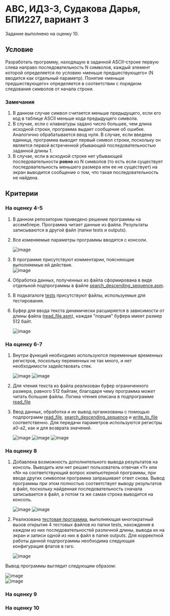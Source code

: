 # АВС, ИДЗ-3, Судакова Дарья, БПИ227, вариант 3
Задание выполнено на оценку 10.
## Условие
Разработать программу, находящую в заданной ASCII–строке первую слева направо последовательность N символов, каждый элемент которой определяется по условию «меньше предшествующего» (N
вводится как отдельный параметр). Понятие «меньше предшествующего» определяется в соответствии с порядком следования символов от начала строки.
### Замечания
1. В данном случае символ считается меньше предыдущего, если его код в таблице ASCII меньше кода предыдущего символа.
2. В случае, если с клавиатуры задано число большее, чем длина исходной строки, программа выдает сообщение об ошибке. Аналогично обрабатывается ввод нуля. В случае, если введена единица, программа выводит первый символ строки, поскольку он является первой встреченной убывающей последовательностью заданной длины 1.
3. В случае, если в исходной строке нет убывающей последовательности **ровно** из N символов (то есть если существует последовательность меньшего размера или ее не существует) на экран выводится сообщение о том, что такая последовательность не найдена.
## Критерии
### На оценку 4-5
1. В данном репозитории приведено решение программы на ассемблере. Программа читает данные из файла. Результаты записываются в другой файл (папки tests и outputs).
2. Все изменяемые параметры программы вводятся с консоли.
   
    ![image](https://github.com/DaryaAutumn/CS-Architecture-IHW3/assets/72216853/84c5024c-a095-43b5-a963-98f9d647b72f)
   
3. В программе присутствуют комментарии, поясняющие выполняемые ей действия.  
   ![image](https://github.com/DaryaAutumn/CS-Architecture-IHW3/assets/72216853/94a8ff3f-7c78-4bcb-950d-9df7842b9ff3)

     
4. Обработка данных, полученных из файла сформирована в виде отдельной подпрограммы в файле [search_descending_sequence.asm](search_descending_sequence.asm).
5. В подкаталоге [tests](\tests) присутствуют файлы, используемые для тестирования.
6. Буфер для ввода текста динамически расширяется в зависимости от длины файла ([read_file.asm](read_file.asm)), каждая "порция" буфера имеет размер 512 байт.
   
   ![image](https://github.com/DaryaAutumn/CS-Architecture-IHW3/assets/72216853/76c60c44-8b43-4276-958d-6f7eb7b6609c)

### На оценку 6-7
1. Внутри функций необходимо используются переменные временных регистров, поскольку переменных не так много, и нет необходимости задействовать стек.
   
     ![image](https://github.com/DaryaAutumn/CS-Architecture-IHW3/assets/72216853/812c54bb-2c9f-43d9-970a-0b7a1b333973)
   ![image](https://github.com/DaryaAutumn/CS-Architecture-IHW3/assets/72216853/374c374d-488e-43aa-950f-197352966039)


2. Для чтения текста из файла реализован буфер ограниченного размера, равного 512 байтам, благодаря чему программа может читать большие файлы. Логика чтения описана в подпрограмме [read_file](read_file.asm)
3. Ввод данных, обработка и их вывод организованы с помощью подпрограмм [read_file](read_file.asm), [search_descending_sequence](search_descending_sequence.asm) и [write_to_file](write_to_file.asm) соответственно. Для передачи параметров используются регистры a0-a2, как и для возврата значений.

   ![image](https://github.com/DaryaAutumn/CS-Architecture-IHW3/assets/72216853/c1680f4a-2850-4d45-879a-ef91982c2212)
   ![image](https://github.com/DaryaAutumn/CS-Architecture-IHW3/assets/72216853/d803b514-4131-43b4-8ed8-5618c23787ba)
   ![image](https://github.com/DaryaAutumn/CS-Architecture-IHW3/assets/72216853/741f5998-a962-4b67-9ac4-f5909b1d3b43)


### На оценку 8
1. Добавлена возможность дополнительного вывода результатов на консоль. Выводить или нет решает пользователь отвечая «Y» или «N» на соответствующий вопрос компьютерной программы, при вводе других символом программа запрашивает ответ снова. Вывод программы при этом полностью соответствует выводу результатов в файл, поскольку найденная последовательность сначала записывается в файл, а потом та же самая строка выводится на консоль.

   ![image](https://github.com/DaryaAutumn/CS-Architecture-IHW3/assets/72216853/4e3267a3-cf54-4cd1-a3f6-baf3ebb6cffb)
   ![image](https://github.com/DaryaAutumn/CS-Architecture-IHW3/assets/72216853/31c19218-6182-4dfc-8558-63cae2e5f033)

2. Реализована [тестовая программа](test_subprogramm), выполняющая многократный вызов открытия 4 тестовых файлов из папки tests, нахождения в каждом из них последовательностей различной длины, вывода их на экран и записи одной из них в файл в папке outputs. Для корректной работы данной подпрограммы необходима следующая конфигурация флагов в rars:

   ![image](https://github.com/DaryaAutumn/CS-Architecture-IHW3/assets/72216853/41f39d7b-19a4-4962-a23c-2e78d9ae1179)

Вывод программы выглядит следующим образом:  

![image](https://github.com/DaryaAutumn/CS-Architecture-IHW3/assets/72216853/a59ff118-c395-435f-83f2-f0091bf32a14)  
![image](https://github.com/DaryaAutumn/CS-Architecture-IHW3/assets/72216853/35478c50-c2f2-4e5c-aa42-fb9dfadb6afe)




### На оценку 9
### На оценку 10
